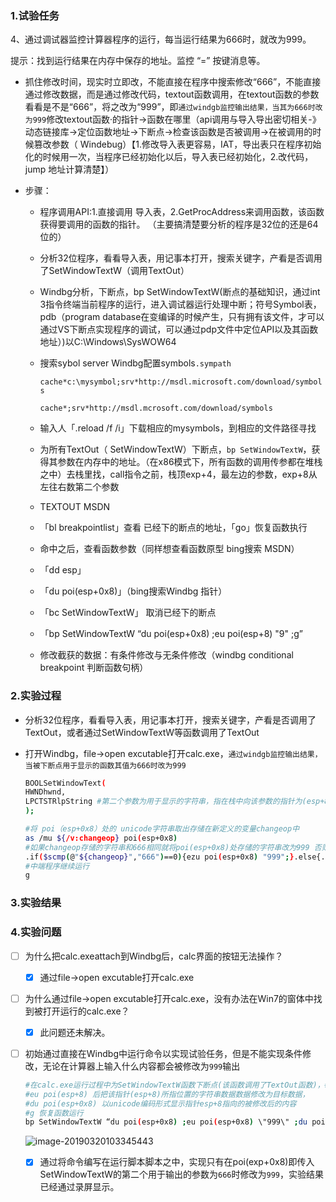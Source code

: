 ### 1.试验任务

4、通过调试器监控计算器程序的运行，每当运行结果为666时，就改为999。

提示：找到运行结果在内存中保存的地址。监控 “=” 按键消息等。

- 抓住修改时间，现实时立即改，不能直接在程序中搜索修改“666”，不能直接通过修改数据，而是通过修改代码，textout函数调用，在textout函数的参数看看是不是“666”，将之改为“999”，即`通过windgb监控输出结果，当其为666时改为999`修改textout函数·的指针->函数在哪里（api调用与导入导出密切相关-》动态链接库->定位函数地址->下断点->检查该函数是否被调用->在被调用的时候篡改参数（ Windebug）【1.修改导入表更容易，IAT，导出表只在程序初始化的时候用一次，当程序已经初始化以后，导入表已经初始化，2.改代码，jump 地址计算清楚】） 

- 步骤：

  - 程序调用API:1.直接调用 导入表，2.GetProcAddress来调用函数，该函数获得要调用的函数的指针。 （主要搞清楚要分析的程序是32位的还是64位的）

  - 分析32位程序，看看导入表，用记事本打开，搜索关键字，产看是否调用了SetWindowTextW（调用TextOut）

  - Windbg分析，下断点，bp SetWindowTextW(断点的基础知识，通过int 3指令终端当前程序的运行，进入调试器运行处理中断；符号Symbol表，pdb（program database在变编译的时候产生，只有拥有该文件，才可以通过VS下断点实现程序的调试，可以通过pdp文件中定位API以及其函数地址）)以C:\Windows\SysWOW64

  - 搜索sybol server Windbg配置symbols`.sympath `

    `cache*c:\mysymbol;srv*http://msdl.microsoft.com/download/symbols`

    `cache*;srv*http://msdl.mcrosoft.com/download/symbols`

  - 输入人「.reload /f /i」下载相应的mysymbols，到相应的文件路径寻找

  - 为所有TextOut（ SetWindowTextW）下断点，`bp SetWindowTextW`，获得其参数在内存中的地址。（在x86模式下，所有函数的调用传参都在堆栈之中）去栈里找，call指令之前，栈顶exp+4，最左边的参数，exp+8从左往右数第二个参数

  - TEXTOUT MSDN

  - 「bl breakpointlist」查看 已经下的断点的地址，「go」恢复函数执行

  - 命中之后，查看函数参数（同样想查看函数原型 bing搜索 MSDN）

  - 「dd esp」

  - 「du poi(esp+0x8)」（bing搜索Windbg 指针）

  - 「bc SetWindowTextW」 取消已经下的断点

  - 「bp SetWindowTextW “du poi(esp+0x8) ;eu poi(esp+8) \"9\" ;g”

  - 修改截获的数据：有条件修改与无条件修改（windbg conditional breakpoint 判断函数句柄）

### 2.实验过程

- 分析32位程序，看看导入表，用记事本打开，搜索关键字，产看是否调用了TextOut，或者通过SetWindowTextW等函数调用了TextOut

- 打开Windbg，file->open excutable打开calc.exe，`通过windgb监控输出结果，当被下断点用于显示的函数其值为666时改为999`

  ```bash
  BOOLSetWindowText(
  HWNDhwnd,
  LPCTSTRlpString #第二个参数为用于显示的字符串，指在栈中向该参数的指针为(esp+8)
  );
  ```

  ```bash
  #将 poi（esp+0x8）处的 unicode字符串取出存储在新定义的变量changeop中
  as /mu ${/v:changeop} poi(esp+0x8)  
  #如果changeop存储的字符串和666相同就将poi(esp+0x8)处存储的字符串改为999 否则不进行修改，输出结果
  .if($scmp(@"${changeop}","666")==0){ezu poi(esp+0x8) "999";}.else{.echo ${changeop};}
  #中端程序继续运行
  g
  ```

### 3.实验结果



### 4.实验问题

- [ ] 为什么把calc.exeattach到Windbg后，calc界面的按钮无法操作？
  - [x] 通过file->open excutable打开calc.exe

- [ ] 为什么通过file->open excutable打开calc.exe，没有办法在Win7的窗体中找到被打开运行的calc.exe？

  - [x] 此问题还未解决。

- [ ] 初始通过直接在Windbg中运行命令以实现试验任务，但是不能实现条件修改，无论在计算器上输入什么内容都会被修改为`999`输出

  ```bash
  #在calc.exe运行过程中为SetWindowTextW函数下断点(该函数调用了TextOut函数)，#du poi(esp+0x8) 以unicode编码形式显示在断点处指针位置esp+8，即指向WindowTextW的第二个参数（用于显示的字符串）的指针的内容
  #eu poi(esp+8) 后把该指针(esp+8)所指位置的字符串数据数据修改为目标数据，
  #du poi(esp+0x8) 以unicode编码形式显示指针esp+8指向的被修改后的内容
  #g 恢复函数运行
  bp SetWindowTextW “du poi(esp+0x8) ;eu poi(esp+0x8) \"999\" ;du poi(esp+0x8) ;g”
  ```

  ![image-20190320103345443](/SoftandSyssafehm/hw4/images/image-20190320103345443.png)

  - [x] 通过将命令编写在运行脚本脚本之中，实现只有在poi(exp+0x8)即传入 SetWindowTextW的第二个用于输出的参数为`666`时修改为`999`，实验结果已经通过录屏显示。

  
